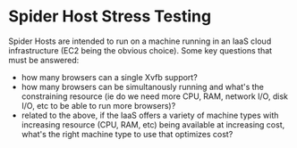 Spider Host Stress Testing
==========================

Spider Hosts are intended to run on a machine running in an
IaaS cloud infrastructure (EC2 being the obvious choice).
Some key questions that must be answered:
* how many browsers can a single Xvfb support?
* how many browsers can be simultanously running and
what's the constraining resource (ie do we need more
CPU, RAM, network I/O, disk I/O, etc to be able to run
more browsers)?
* related to the above, if the IaaS offers a variety of
machine types with increasing resource (CPU, RAM, etc) 
being available at increasing cost, what's the right
machine type to use that optimizes cost? 
